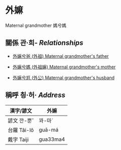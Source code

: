 # 外嫲
Maternal grandmother
媽兮媽

## 關係 관·희- _Relationships_

- [外嫲兮爸 (外祖) Maternal grandmother's father](member44.md)

- [外嫲兮媽 (外祖嫲) Maternal grandmother's mother](member45.md)

- [外嫲兮尪 (外公) Maternal grandmother's husband](member13.md)



## 稱呼 칑·허· _Address_

漢字/諺文 | 外嫲
--- | ---
諺文 깐-뿐ˆ | 꽈-마ˊ
台羅 Tâi-lô | guā-má
戴字 Taiji | gua33ma4


